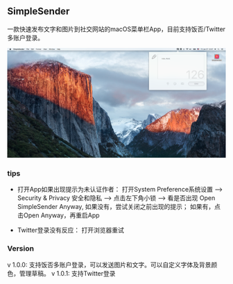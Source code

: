 ## SimpleSender
一款快速发布文字和图片到社交网站的macOS菜单栏App，目前支持饭否/Twitter多账户登录。

![](https://github.com/KeliCheng/SimpleSender/blob/master/Screen%20Shot%202017-01-27%20at%2022.06.51.png?raw=true)

### tips
- 打开App如果出现提示为未认证作者：
	打开System Preference系统设置 --> Security & Privacy 安全和隐私 --> 点击左下角小锁 --> 
	看是否出现 Open SimpleSender Anyway, 如果没有，尝试关闭之前出现的提示； 如果有，点击Open Anyway，再重启App

- Twitter登录没有反应：
	打开浏览器重试

### Version
v 1.0.0: 支持饭否多账户登录，可以发送图片和文字。可以自定义字体及背景颜色，管理草稿。
v 1.0.1: 支持Twitter登录


